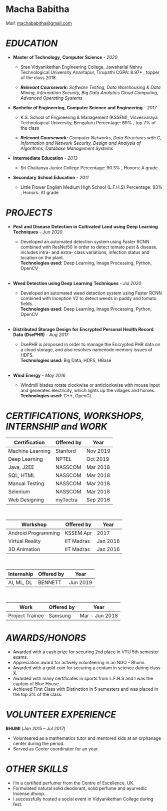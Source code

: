 # **Macha Babitha**
*Mail*: machababitha@gmail.com

# ***EDUCATION***

-  **Master of Technology,**  **Computer**  **Science**  - _2020_
    - Sree Vidyanikethan Engineering College, Jawaharlal Nehru Technological University Anantapur, Tirupathi CGPA: 8.97* , topper of the class 2018.
  
    - ***Relevant Coursework:*** _Software Testing, Data Warehousing & Data Mining, Information Security, Big Data Analytics Cloud Computing, Advanced Operating Systems_

- **Bachelor of Engineering, Computer Science**  **and**  **Engineering**  _- 2017_

  - K.S. School of Engineering & Management (KSSEM), Visvesvaraya Technological University, Bengaluru Percentage: 69% , top 7% of the class

  - ***Relevant Coursework:*** _Computer Networks, Data Structures with C, Information and Network Security, Design and Analysis of Algorithms, Database Management Systems_

- **Intermediate**  **Education** -  _2013_

  - Sri Chaitanya Junior College Percentage: 90.3% , Honors: A grade

- **Secondary**  **School**  **Education** -  _2011_

  - Little Flower English Medium High School (L.F.H.S) Percentage: 93% , Honors: A1 grade




# ***PROJECTS***

- **Pest**  **and**  **Disease**  **Detection**  **in**  **Cultivated**  **Land**  **using**  **Deep**  **Learning**  **Techniques**  - _Jun_  _2020_

  -  Developed  an  automated  detection  system  using  Faster  RCNN  combined  with  ResNet50  in  order  to  detect  tomato pest  &  disease,  includes  intra-  and  extra-  class  variations,  infection  status  and  location  on  the  plant. <br>
**Technologies used:** Deep Learning, Image Processing, Python, OpenCV  <br><br>

-  **Weed Detection using Deep**  **Learning**  **Techniques**  - _Jul_  _2020_

     - Developed  an  automated  weed  detection  system  using  Faster  RCNN  combined  with  Inception  V2  to  detect  weeds in paddy and tomato  fields. <br>
**Technologies used:** Deep Learning, Image Processing, Python, OpenCV  <br><br>

- **Distributed**  **Storage**  **Design**  **for**  **Encrypted**  **Personal**  **Health**  **Record**  **Data**  **(DsePHR)**  - _Aug_  _2017_

  - DsePHR  is  proposed  in  order  to  manage  the  Encrypted  PHR  data  on  a  cloud  storage,  and  also  resolves  namenode memory issues of  HDFS. <br>
**Technologies used:** Big Data, HDFS, HBase  <br><br>

-  **Wind**  **Energy**  - _May_  _2016_

   - Windmill  blades  rotate  clockwise  or  anticlockwise  with  mouse  input  and  generates  electricity,  which  lights  up  the villages and  homes. <br>
**Technologies used:** C++, OpenGL



# ***CERTIFICATIONS, WORKSHOPS, INTERNSHIP and WORK***


Certification | Offered by | Year
---|---|--
Machine  Learning | Stanford | Nov 2019
Deep Learning | NPTEL | Oct 2019
Java, J2EE | NASSCOM | Mar 2018
SQL, HTML | NASSCOM | Mar 2018
Manual Testing | NASSCOM| Mar 2018
Selenium | NASSCOM | Mar 2018
Web Designing |myTectra| Sep 2016


<br>

Workshop| Offered by | Year
---|---|---
Android Programming | KSSEM Apr |2017
Virtual Reality| IIT Madras | Jan 2016
3D Animation | IIT Madras |Jan 2016

<br>


Internship| Offered by | Year
---|---|---
AI, ML, DL | BENNETT | Jun 2019


<br>


Work| Offered by | Year
---|---|---
Project Trainee | Samsung | Mar - Jun 2018

# ***AWARDS/HONORS***

- Awarded with a cash prize for securing 2nd place in VTU 5th semester  exams.
- Appreciation award for actively volunteering in an NGO -  Bhumi.
- Awarded with a gold coin for securing a centum in science during class  X.
- Awarded with many certificates in sports from L.F.H.S and I was the captain of Blue  House.
- Achieved First Class with Distinction in 5 semesters and was placed in the top 3% of the  class.
 

# ***VOLUNTEER EXPERIENCE***

**BHUMI**   (_Jan 2015 – Jul_  _2017_)
-  Volunteered as a mathematics tutor and mentored kids at an orphanage center during the  period.
- Served as Center coordinator for an  year.



# ***OTHER SKILLS***

- I’m a certified perfumer from the Centre of Excellence,  UK.
- Formulated natural solid deodorant, solid perfume and ayurvedic Incense  dhoop.
- I successfully hosted a social event in Vidyanikethan College during  fest.



